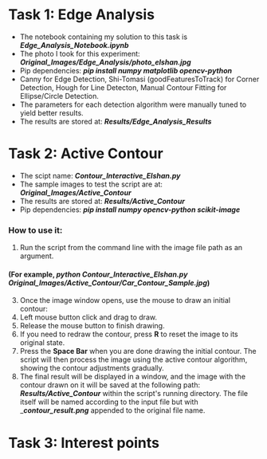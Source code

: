 # Task 1: Edge Analysis
* The notebook containing my solution to this task is ___Edge_Analysis_Notebook.ipynb___
* The photo I took for this experiment: ___Original_Images/Edge_Analysis/photo_elshan.jpg___
* Pip dependencies: ___pip install numpy matplotlib opencv-python___
* Canny for Edge Detection, Shi-Tomasi (goodFeaturesToTrack) for Corner Detection, Hough for Line Detecton, Manual Contour Fitting for Ellipse/Circle Detection.
* The parameters for each detection algorithm were manually tuned to yield better results.
* The results are stored at: ___Results/Edge_Analysis_Results___

# Task 2: Active Contour
* The scipt name: ___Contour_Interactive_Elshan.py___
* The sample images to test the script are at: ___Original_Images/Active_Contour___
* The results are stored at: ___Results/Active_Contour___
* Pip dependencies: ___pip install numpy opencv-python scikit-image___
### How to use it: 
1. Run the script from the command line with the image file path as an argument.
#### (For example, ___python Contour_Interactive_Elshan.py Original_Images/Active_Contour/Car_Contour_Sample.jpg___)
3. Once the image window opens, use the mouse to draw an initial contour:
4. Left mouse button click and drag to draw.
5. Release the mouse button to finish drawing.
6. If you need to redraw the contour, press __R__ to reset the image to its original state.
7. Press the __Space Bar__ when you are done drawing the initial contour. The script will then process the image using the active contour algorithm, showing the contour adjustments gradually.
8. The final result will be displayed in a window, and the image with the contour drawn on it will be saved at the following path: ___Results/Active_Contour___ within the script's running directory. The file itself will be named according to the input file but with ____contour_result.png___ appended to the original file name.

# Task 3: Interest points


